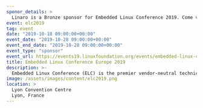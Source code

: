 ```yaml
---
sponor_details: >
  Linaro is a Bronze sponsor for Embedded Linux Conference 2019. Come visit the Linaro booth at ELC 2019 to learn more.
event: elc2019
tag: event
date: "2019-10-18 09:00:00+00:00"
event_date: "2019-10-28 09:00:00+00:00"
event_end_date: "2019-10-28 09:00:00+00:00"
event_type: "sponsor"
event_url: https://events19.linuxfoundation.org/events/embedded-linux-conference-europe-2019/
title: Embedded Linux Conference Europe 2019
description: >-
  Embedded Linux Conference (ELC) is the premier vendor-neutral technical conference where developers working on embedded Linux and industrial IoT products and deployments gather for education and collaboration, paving the way for innovation. Attend, and join 800+ technical experts paving the way for transformation in these key areas from across the globe for education, collaboration and deep dive learning opportunities.
image: /assets/images/content/elc2019.png
location: >
  Lyon Convention Centre
  Lyon, France
---
```

